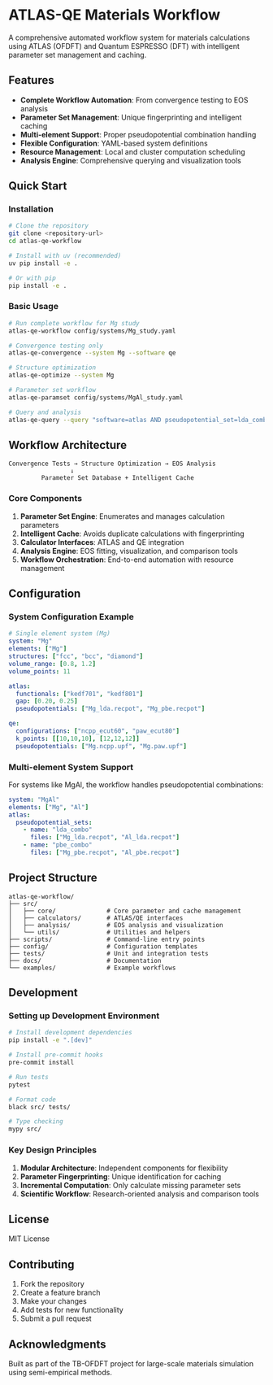 # ATLAS-QE Materials Workflow

A comprehensive automated workflow system for materials calculations using ATLAS (OFDFT) and Quantum ESPRESSO (DFT) with intelligent parameter set management and caching.

## Features

- **Complete Workflow Automation**: From convergence testing to EOS analysis
- **Parameter Set Management**: Unique fingerprinting and intelligent caching
- **Multi-element Support**: Proper pseudopotential combination handling
- **Flexible Configuration**: YAML-based system definitions
- **Resource Management**: Local and cluster computation scheduling
- **Analysis Engine**: Comprehensive querying and visualization tools

## Quick Start

### Installation

```bash
# Clone the repository
git clone <repository-url>
cd atlas-qe-workflow

# Install with uv (recommended)
uv pip install -e .

# Or with pip
pip install -e .
```

### Basic Usage

```bash
# Run complete workflow for Mg study
atlas-qe-workflow config/systems/Mg_study.yaml

# Convergence testing only
atlas-qe-convergence --system Mg --software qe

# Structure optimization
atlas-qe-optimize --system Mg

# Parameter set workflow
atlas-qe-paramset config/systems/MgAl_study.yaml

# Query and analysis
atlas-qe-query --query "software=atlas AND pseudopotential_set=lda_combo"
```

## Workflow Architecture

```
Convergence Tests → Structure Optimization → EOS Analysis
                 ↓
         Parameter Set Database + Intelligent Cache
```

### Core Components

1. **Parameter Set Engine**: Enumerates and manages calculation parameters
2. **Intelligent Cache**: Avoids duplicate calculations with fingerprinting
3. **Calculator Interfaces**: ATLAS and QE integration
4. **Analysis Engine**: EOS fitting, visualization, and comparison tools
5. **Workflow Orchestration**: End-to-end automation with resource management

## Configuration

### System Configuration Example

```yaml
# Single element system (Mg)
system: "Mg"
elements: ["Mg"]
structures: ["fcc", "bcc", "diamond"]
volume_range: [0.8, 1.2]
volume_points: 11

atlas:
  functionals: ["kedf701", "kedf801"]
  gap: [0.20, 0.25]
  pseudopotentials: ["Mg_lda.recpot", "Mg_pbe.recpot"]

qe:
  configurations: ["ncpp_ecut60", "paw_ecut80"]
  k_points: [[10,10,10], [12,12,12]]
  pseudopotentials: ["Mg.ncpp.upf", "Mg.paw.upf"]
```

### Multi-element System Support

For systems like MgAl, the workflow handles pseudopotential combinations:

```yaml
system: "MgAl"
elements: ["Mg", "Al"]
atlas:
  pseudopotential_sets:
    - name: "lda_combo"
      files: ["Mg_lda.recpot", "Al_lda.recpot"]
    - name: "pbe_combo"
      files: ["Mg_pbe.recpot", "Al_pbe.recpot"]
```

## Project Structure

```
atlas-qe-workflow/
├── src/
│   ├── core/              # Core parameter and cache management
│   ├── calculators/       # ATLAS/QE interfaces
│   ├── analysis/          # EOS analysis and visualization
│   └── utils/             # Utilities and helpers
├── scripts/               # Command-line entry points
├── config/                # Configuration templates
├── tests/                 # Unit and integration tests
├── docs/                  # Documentation
└── examples/              # Example workflows
```

## Development

### Setting up Development Environment

```bash
# Install development dependencies
pip install -e ".[dev]"

# Install pre-commit hooks
pre-commit install

# Run tests
pytest

# Format code
black src/ tests/

# Type checking
mypy src/
```

### Key Design Principles

1. **Modular Architecture**: Independent components for flexibility
2. **Parameter Fingerprinting**: Unique identification for caching
3. **Incremental Computation**: Only calculate missing parameter sets
4. **Scientific Workflow**: Research-oriented analysis and comparison tools

## License

MIT License

## Contributing

1. Fork the repository
2. Create a feature branch
3. Make your changes
4. Add tests for new functionality
5. Submit a pull request

## Acknowledgments

Built as part of the TB-OFDFT project for large-scale materials simulation using semi-empirical methods.